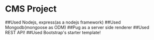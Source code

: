 # CMS Project
##Used Nodejs, express(as a nodejs framework)
##Used Mongodb(mongoose as ODM)
##Pug as a server side renderer
##Used REST API!
##Used Bootstrap's starter template!
